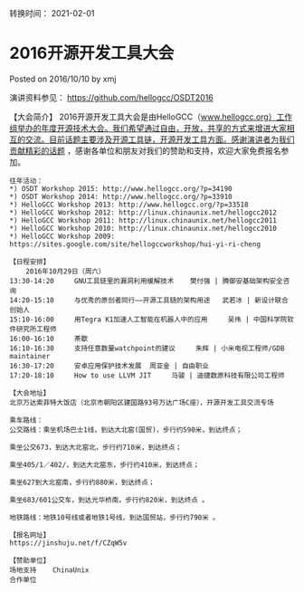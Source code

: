 转换时间： 2021-02-01

# 2016开源开发工具大会
Posted on 2016/10/10 by xmj

演讲资料参见： https://github.com/hellogcc/OSDT2016

【大会简介】
2016开源开发工具大会是由HelloGCC（www.hellogcc.org）工作组举办的年度开源技术大会。我们希望通过自由，开放，共享的方式来增进大家相互的交流。目前话题主要涉及开源工具链，开源开发工具方面。感谢演讲者为我们贡献精彩的话题 ，感谢各单位和朋友对我们的赞助和支持，欢迎大家免费报名参加。
```
往年活动：
*) OSDT Workshop 2015: http://www.hellogcc.org/?p=34190
*) OSDT Workshop 2014: http://www.hellogcc.org/?p=33910
*) HelloGCC Workshop 2013: http://www.hellogcc.org/?p=33518
*) HelloGCC Workshop 2012: http://linux.chinaunix.net/hellogcc2012
*) HelloGCC Workshop 2011: http://linux.chinaunix.net/hellogcc2011
*) HelloGCC Workshop 2010: http://linux.chinaunix.net/hellogcc2010
*) HelloGCC Workshop 2009: https://sites.google.com/site/hellogccworkshop/hui-yi-ri-cheng

【日程安排】
	2016年10月29日（周六）
13:30-14:20 	GNU工具链里的漏洞利用缓解技术 	樊付强 | 腾御安基础架构安全咨询
14:20-15:10 	与优秀的原创者同行——开源工具链的架构用途 	武若冰 | 新设计联合创始人
15:10-16:00 	用Tegra K1加速人工智能在机器人中的应用 	吴伟 | 中国科学院软件研究所工程师
16:00-16:10 	茶歇 	
16:10-16:30 	支持任意数量watchpoint的建议 	朱辉 | 小米电视工程师/GDB maintainer
16:30-17:20 	安卓应用保护技术发展 	周亚金 | 自由职业
17:20-18:10 	How to use LLVM JIT 	马骏 | 迪捷数原科技有限公司工程师

【大会地址】
北京万达索菲特大饭店（北京市朝阳区建国路93号万达广场C座），开源开发工具交流专场

乘车路线：
公交路线：乘坐机场巴士1线，到达大北窑(国贸)，步行约590米，到达终点；

乘坐公交673，到达大北窑北，步行约710米，到达终点；

乘坐405/1／402/，到达大北窑东，步行约410米，到达终点；

乘坐627到大北窑南，步行约880米，到达终点；

乘坐683/601公交车，到达光华桥南，步行约820米，到达终点 。

地铁路线：地铁10号线或者地铁1号线，到达国贸站，步行约790米 。

【报名网址】
https://jinshuju.net/f/CZqW5v

【赞助单位】
场地支持 	ChinaUnix
合作单位
```

